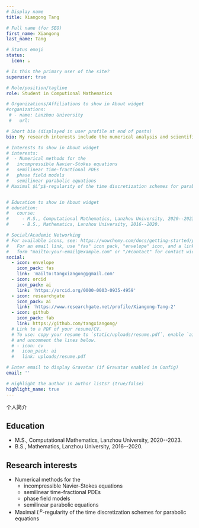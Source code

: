 ```yaml
---
# Display name
title: Xiangong Tang

# Full name (for SEO)
first_name: Xiangong
last_name: Tang

# Status emoji
status:
  icon: ☕️

# Is this the primary user of the site?
superuser: true

# Role/position/tagline
role: Student in Computional Mathematics

# Organizations/Affiliations to show in About widget
#organizations:
 # - name: Lanzhou University
 #   url: 

# Short bio (displayed in user profile at end of posts)
bio: My research interests include the numerical analysis and scientific computing for the PDEs.

# Interests to show in About widget
# interests:
#  - Numerical methods for the
#   incompressible Navier-Stokes equations
#   semilinear time-fractional PDEs
#   phase field models
#   semilinear parabolic equations
# Maximal $L^p$-regularity of the time discretization schemes for parabolic equations


# Education to show in About widget
# education: 
#   course:
#     - M.S., Computational Mathematics, Lanzhou University, 2020--2023. 
#     - B.S., Mathematics, Lanzhou University, 2016--2020.

# Social/Academic Networking
# For available icons, see: https://wowchemy.com/docs/getting-started/page-builder/#icons
#   For an email link, use "fas" icon pack, "envelope" icon, and a link in the
#   form "mailto:your-email@example.com" or "/#contact" for contact widget.
social:
  - icon: envelope
    icon_pack: fas
    link: 'mailto:tangxiangong@gmail.com'
  - icon: orcid
    icon_pack: ai
    link: 'https://orcid.org/0000-0003-0935-4959'
  - icon: researchgate
    icon_pack: ai
    link: 'https://www.researchgate.net/profile/Xiangong-Tang-2'  
  - icon: github
    icon_pack: fab
    link: https://github.com/tangxiangong/
  # Link to a PDF of your resume/CV.
  # To use: copy your resume to `static/uploads/resume.pdf`, enable `ai` icons in `params.yaml`,
  # and uncomment the lines below.
  # - icon: cv
  #   icon_pack: ai
  #   link: uploads/resume.pdf

# Enter email to display Gravatar (if Gravatar enabled in Config)
email: ''

# Highlight the author in author lists? (true/false)
highlight_name: true
---
```


个人简介

## Education

- M.S., Computational Mathematics, Lanzhou University, 2020--2023. 
- B.S., Mathematics, Lanzhou University, 2016--2020. 

## Research interests

- Numerical methods for the
  - incompressible Navier-Stokes equations
  - semilinear time-fractional PDEs
  - phase field models
  - semilinear parabolic equations
- Maximal $L^p$-regularity of the time discretization schemes for parabolic equations
